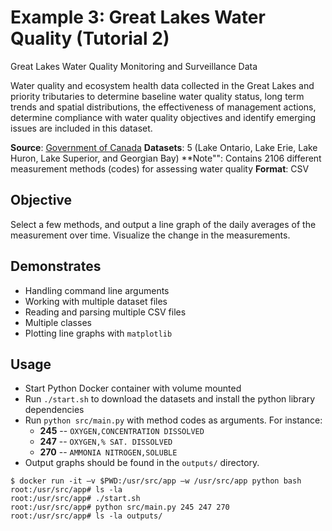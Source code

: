 # Example 3: Great Lakes Water Quality (Tutorial 2)

Great Lakes Water Quality Monitoring and Surveillance Data

Water quality and ecosystem health data collected in the Great Lakes and
priority tributaries to determine baseline water quality status, long term
trends and spatial distributions, the effectiveness of management actions,
determine compliance with water quality objectives and identify emerging
issues are included in this dataset.

**Source**: [Government of Canada][1]
**Datasets**: 5 (Lake Ontario, Lake Erie, Lake Huron, Lake Superior, and Georgian Bay)
**Note"": Contains 2106 different measurement methods (codes) for assessing water quality
**Format**: CSV

## Objective

Select a few methods, and output a line graph of the daily averages of
the measurement over time. Visualize the change in the measurements.

## Demonstrates

- Handling command line arguments
- Working with multiple dataset files
- Reading and parsing multiple CSV files
- Multiple classes
- Plotting line graphs with `matplotlib`

## Usage

- Start Python Docker container with volume mounted
- Run `./start.sh` to download the datasets and install the python library dependencies
- Run `python src/main.py` with method codes as arguments. For instance:
  - **245** -- `OXYGEN,CONCENTRATION DISSOLVED`
  - **247** -- `OXYGEN,% SAT. DISSOLVED`
  - **270** -- `AMMONIA NITROGEN,SOLUBLE`
- Output graphs should be found in the `outputs/` directory.

```
$ docker run -it –v $PWD:/usr/src/app –w /usr/src/app python bash
root:/usr/src/app# ls -la
root:/usr/src/app# ./start.sh
root:/usr/src/app# python src/main.py 245 247 270
root:/usr/src/app# ls -la outputs/
```

[1]: http://data.ec.gc.ca/data/substances/monitor/great-lakes-water-quality-monitoring-and-aquatic-ecosystem-health-data/great-lakes-water-quality-monitoring-and-surveillance-data/
